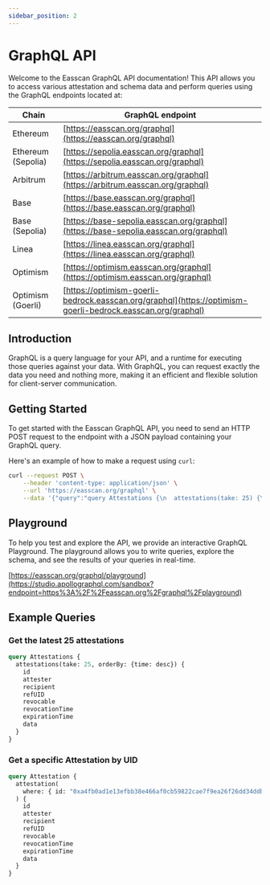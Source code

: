 ```yaml
---
sidebar_position: 2
---
```

# GraphQL API

Welcome to the Easscan GraphQL API documentation! This API allows you to access various attestation and schema data and perform queries using the GraphQL endpoints located at:

| Chain  | GraphQL endpoint                                                                                                      |
| ------------ |-----------------------------------------------------------------------------------------------------------------|
| Ethereum | [https://easscan.org/graphql](https://easscan.org/graphql)                                                          |
| Ethereum (Sepolia) | [https://sepolia.easscan.org/graphql](https://sepolia.easscan.org/graphql)                                |
| Arbitrum | [https://arbitrum.easscan.org/graphql](https://arbitrum.easscan.org/graphql)                                        |
| Base | [https://base.easscan.org/graphql](https://base.easscan.org/graphql)                                                    |
| Base (Sepolia) | [https://base-sepolia.easscan.org/graphql](https://base-sepolia.easscan.org/graphql)                             |
| Linea | [https://linea.easscan.org/graphql](https://linea.easscan.org/graphql)                                                 |
| Optimism | [https://optimism.easscan.org/graphql](https://optimism.easscan.org/graphql)                                        |
| Optimism (Goerli) | [https://optimism-goerli-bedrock.easscan.org/graphql](https://optimism-goerli-bedrock.easscan.org/graphql) |

## Introduction

GraphQL is a query language for your API, and a runtime for executing those queries against your data. With GraphQL, you can request exactly the data you need and nothing more, making it an efficient and flexible solution for client-server communication.

## Getting Started

To get started with the Easscan GraphQL API, you need to send an HTTP POST request to the endpoint with a JSON payload containing your GraphQL query.

Here's an example of how to make a request using `curl`:

```bash
curl --request POST \
    --header 'content-type: application/json' \
    --url 'https://easscan.org/graphql' \
    --data '{"query":"query Attestations {\n  attestations(take: 25) {\n    id\n    attester\n    recipient\n    refUID\n    revocable\n    revocationTime\n    expirationTime\n    data\n  }\n}","variables":{}}'
```

## Playground

To help you test and explore the API, we provide an interactive GraphQL Playground. The playground allows you to write queries, explore the schema, and see the results of your queries in real-time.

[https://easscan.org/graphql/playground](https://studio.apollographql.com/sandbox?endpoint=https%3A%2F%2Feasscan.org%2Fgraphql%2Fplayground)

## Example Queries

### Get the latest 25 attestations

```graphql
query Attestations {
  attestations(take: 25, orderBy: {time: desc}) {
    id
    attester
    recipient
    refUID
    revocable
    revocationTime
    expirationTime
    data
  }
}
```

### Get a specific Attestation by UID

```graphql
query Attestation {
  attestation(
    where: { id: "0xa4fb0ad1e13efbb38e466af0cb59822cae7f9ea26f26dd34ddb09c76ee9dbb12" }
  ) {
    id
    attester
    recipient
    refUID
    revocable
    revocationTime
    expirationTime
    data
  }
}
```
